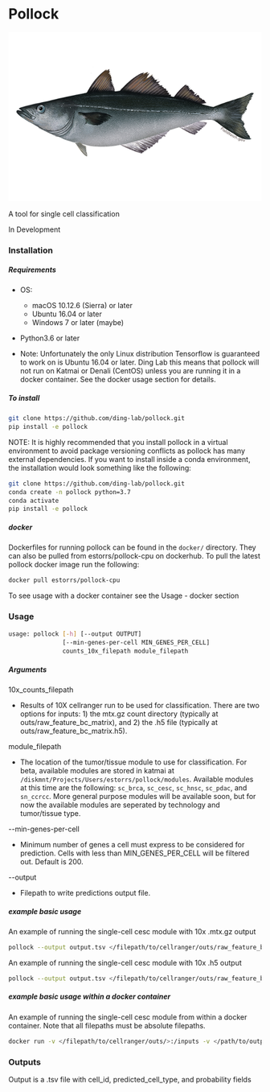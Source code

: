 # Pollock

![Image of Pollock](https://github.com/ding-lab/pollock/blob/master/images/pollock.png)

A tool for single cell classification

In Development

### Installation
##### Requirements
* OS:
  * macOS 10.12.6 (Sierra) or later
  * Ubuntu 16.04 or later
  * Windows 7 or later (maybe)
  
* Python3.6 or later

* Note: Unfortunately the only Linux distribution Tensorflow is guaranteed to work on is Ubuntu 16.04 or later. Ding Lab this means that pollock will not run on Katmai or Denali (CentOS) unless you are running it in a docker container. See the docker usage section for details.

##### To install
```bash
git clone https://github.com/ding-lab/pollock.git
pip install -e pollock
```
NOTE: It is highly recommended that you install pollock in a virtual environment to avoid package versioning conflicts as pollock has many external dependencies. If you want to install inside a conda environment, the installation would look something like the following:
```bash
git clone https://github.com/ding-lab/pollock.git
conda create -n pollock python=3.7
conda activate
pip install -e pollock
```

##### docker
Dockerfiles for running pollock can be found in the `docker/` directory. They can also be pulled from estorrs/pollock-cpu on dockerhub. To pull the latest pollock docker image run the following:
```bash
docker pull estorrs/pollock-cpu
```
To see usage with a docker container see the Usage - docker section

### Usage
```bash
usage: pollock [-h] [--output OUTPUT]
               [--min-genes-per-cell MIN_GENES_PER_CELL]
               counts_10x_filepath module_filepath
```

##### Arguments

10x_counts_filepath
  *  Results of 10X cellranger run to be used for classification. There are two options for inputs: 1) the mtx.gz count directory (typically at outs/raw_feature_bc_matrix), and 2) the .h5 file (typically at outs/raw_feature_bc_matrix.h5).
  
module_filepath
  * The location of the tumor/tissue module to use for classification. For beta, available modules are stored in katmai at `/diskmnt/Projects/Users/estorrs/pollock/modules`. Available modules at this time are the following: `sc_brca`, `sc_cesc`, `sc_hnsc`, `sc_pdac`, and `sn_ccrcc`. More general purpose modules will be available soon, but for now the available modules are seperated by technology and tumor/tissue type.
  
--min-genes-per-cell
  * Minimum number of genes a cell must express to be considered for prediction. Cells with less than MIN_GENES_PER_CELL will be filtered out. Default is 200.
  
--output
  * Filepath to write predictions output file.
  
##### example basic usage

An example of running the single-cell cesc module with 10x .mtx.gz output
```bash
pollock --output output.tsv </filepath/to/cellranger/outs/raw_feature_bc_matrix> /diskmnt/Projects/Users/estorrs/pollock/modules/sc_cesc
```

An example of running the single-cell cesc module with 10x .h5 output
```bash
pollock --output output.tsv </filepath/to/cellranger/outs/raw_feature_bc_matrix.h5> /diskmnt/Projects/Users/estorrs/pollock/modules/sc_cesc
```

##### example basic usage within a docker container

An example of running the single-cell cesc module from within a docker container. Note that all filepaths must be absolute filepaths.
```bash
docker run -v </filepath/to/cellranger/outs/>:/inputs -v </path/to/output_dir>:/outputs -v /diskmnt/Projects/Users/estorrs/pollock/modules:/modules -t estorrs/pollock-cpu pollock --output /outputs/output.tsv /inputs/raw_feature_bc_matrix /modules/sc_cesc
```
  
### Outputs

Output is a .tsv file with cell_id, predicted_cell_type, and probability fields

